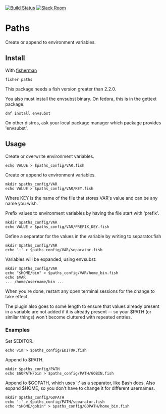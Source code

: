 [![Build Status][travis-badge]][travis-link]
[![Slack Room][slack-badge]][slack-link]

# Paths

Create or append to environment variables.

## Install

With [fisherman]

```
fisher paths
```

This package needs a fish version greater than 2.2.0.

You also must install the envsubst binary. On fedora, this is in the gettext package.

```fish
dnf install envsubst
```

On other distros, ask your local package manager which package provides 'envsubst'.

## Usage

Create or overwrite environment variables.

```fish
echo VALUE > $paths_config/VAR.fish
```

Create or append to environment variables.

```fish
mkdir $paths_config/VAR
echo VALUE > $paths_config/VAR/KEY.fish
```

Where KEY is the name of the file that stores VAR's value and can be any name you wish.

Prefix values to environment variables by having the file start with 'prefix'.

```fish
mkdir $paths_config/VAR
echo VALUE > $paths_config/VAR/PREFIX_KEY.fish
```

Define a separator for the values in the variable by writing to separator.fish

```fish
mkdir $paths_config/VAR
echo ':' > $paths_config/VAR/separator.fish
```

Variables will be expanded, using envsubst:

```fish
mkdir $paths_config/VAR
echo "$HOME/bin" > $paths_config/VAR/home_bin.fish
echo $VAR
... /home/username/bin ...
```
When you're done, restart any open terminal sessions for the change to take effect.

The plugin also goes to some length to ensure that values already present in a
variable are not added if it is already present -- so your $PATH (or similar
things) won't become cluttered with repeated entries.

### Examples

Set $EDITOR.

```fish
echo vim > $paths_config/EDITOR.fish
```

Append to $PATH.

```fish
mkdir $paths_config/PATH
echo $GOPATH/bin > $paths_config/PATH/GOBIN.fish
```

Append to $GOPATH, which uses ':' as a separator, like Bash does. Also expand
$HOME, so you don't have to change it for different usernames.

```fish
mkdir $paths_config/GOPATH
echo ':' > $paths_config/PATH/separator.fish
echo "$HOME/gobin" > $paths_config/GOPATH/home_bin.fish
```

[travis-link]: https://travis-ci.org/fisherman/paths
[travis-badge]: https://img.shields.io/travis/fisherman/paths.svg
[slack-link]: https://fisherman-wharf.herokuapp.com
[slack-badge]: https://fisherman-wharf.herokuapp.com/badge.svg
[fisherman]: https://github.com/fisherman/fisherman
